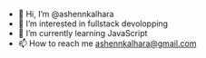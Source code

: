 - 👋 Hi, I’m @ashennkalhara
- 👀 I’m interested in fullstack devolopping 
- 🌱 I’m currently learning JavaScript
- 📫 How to reach me ashennkalhara@gmail.com 


<!---
ashennkalhara/ashennkalhara is a ✨ special ✨ repository because its `README.md` (this file) appears on your GitHub profile.
You can click the Preview link to take a look at your changes.
--->
